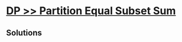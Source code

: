 # [DP >> Partition Equal Subset Sum](https://leetcode.com/problems/partition-equal-subset-sum/)

## Solutions
